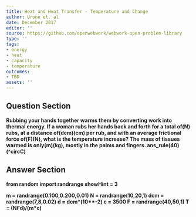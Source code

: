 ```yaml
---
title: Heat and Heat Transfer - Temperature and Change
author: Urone et. al
date: December 2017
editor: ''
source: https://github.com/openwebwork/webwork-open-problem-library
type: ''
tags:
- energy
- heat
- capacity
- temperature
outcomes:
- TBD
assets: ''
---
```


## Question Section 

<b>
Rubbing your hands together warms them by converting work into thermal energy. If a woman rubs her hands back and forth for a total of(N) rubs, at a distance of(dcm)(cm) per rub, and with an average frictional force of(F)(N), what is the temperature increase? The mass of tissues warmed is only(m)(kg), mostly in the palms and fingers.
ans_rule(40)(^circC)


## Answer Section

from random import randrange
showHint = 3

m = randrange(0.100,0.200,0.01)
N = randrange(10,20,1)
dcm = randrange(7,8,0.02)
d = dcm*(10**-2)
c = 3500
F = randrange(40,50,1)
T = (N*F*d)/(m*c)